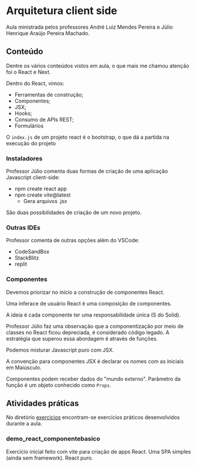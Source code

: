 # Arquitetura client side

Aula ministrada pelos professores André Luiz Mendes Pereira e Júlio Henrique Araújo Pereira Machado.

## Conteúdo

Dentre os vários conteúdos vistos em aula, o que mais me chamou atenção foi o React e Next.

Dentro do React, vimos:

* Ferramentas de construção;
* Componentes;
* JSX;
* Hooks;
* Consumo de APIs REST;
* Formulários

O `index.js` de um projeto react é o bootstrap, o que dá a partida na execução do projeto

### Instaladores

Professor Júlio comenta duas formas de criação de uma aplicação Javascript client-side:

* npm create react app
* npm create vite@latest
  - Gera arquivos .jsx

São duas possibilidades de criação de um novo projeto.

### Outras IDEs

Professor comenta de outras opções além do VSCode:

* CodeSandBox
* StackBlitz
* replit

### Componentes

Devemos priorizar no início a construção de componentes React.

Uma inferace de usuário React é uma composição de componentes.

A ideia é cada componente ter uma responsabilidade única (S do Solid).

Professor Júlio faz uma observação que a componentização por meio de classes no React ficou depreciada, é considerado código legado. A estratégia que superou essa abordagem é através de funções.

Podemos misturar Javascript puro com JSX.

A convenção para componentes JSX é declarar os nomes com as iniciais em Maiúsculo.

Componentes podem receber dados do "mundo externo". Parâmetro da função é um objeto conhecido como `Props`.

## Atividades práticas

No diretório [exercicios](./exercicios/) encontram-se exercícios práticos desenvolvidos durante a aula.

### demo_react_componentebasico

Exercício inicial feito com vite para criação de apps React. Uma SPA simples (ainda sem framework). React puro.
